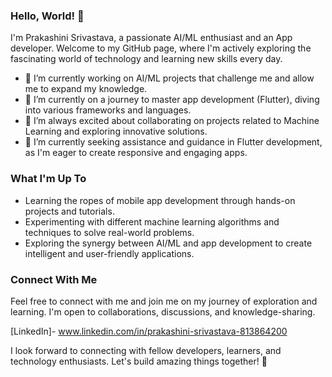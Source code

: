### Hello, World! 👋

I'm Prakashini Srivastava, a passionate AI/ML enthusiast and an App developer. Welcome to my GitHub page, where I'm actively exploring the fascinating world of technology and learning new skills every day.

- 🔭 I’m currently working on AI/ML projects that challenge me and allow me to expand my knowledge.
- 🌱 I’m currently on a journey to master app development (Flutter), diving into various frameworks and languages.
- 👯 I’m always excited about collaborating on projects related to Machine Learning and exploring innovative solutions.
- 🤔 I’m currently seeking assistance and guidance in Flutter development, as I'm eager to create responsive and engaging apps.

### What I'm Up To

- Learning the ropes of mobile app development through hands-on projects and tutorials.
- Experimenting with different machine learning algorithms and techniques to solve real-world problems.
- Exploring the synergy between AI/ML and app development to create intelligent and user-friendly applications.

### Connect With Me

Feel free to connect with me and join me on my journey of exploration and learning. I'm open to collaborations, discussions, and knowledge-sharing.

[LinkedIn]- www.linkedin.com/in/prakashini-srivastava-813864200

I look forward to connecting with fellow developers, learners, and technology enthusiasts. Let's build amazing things together! 🚀
